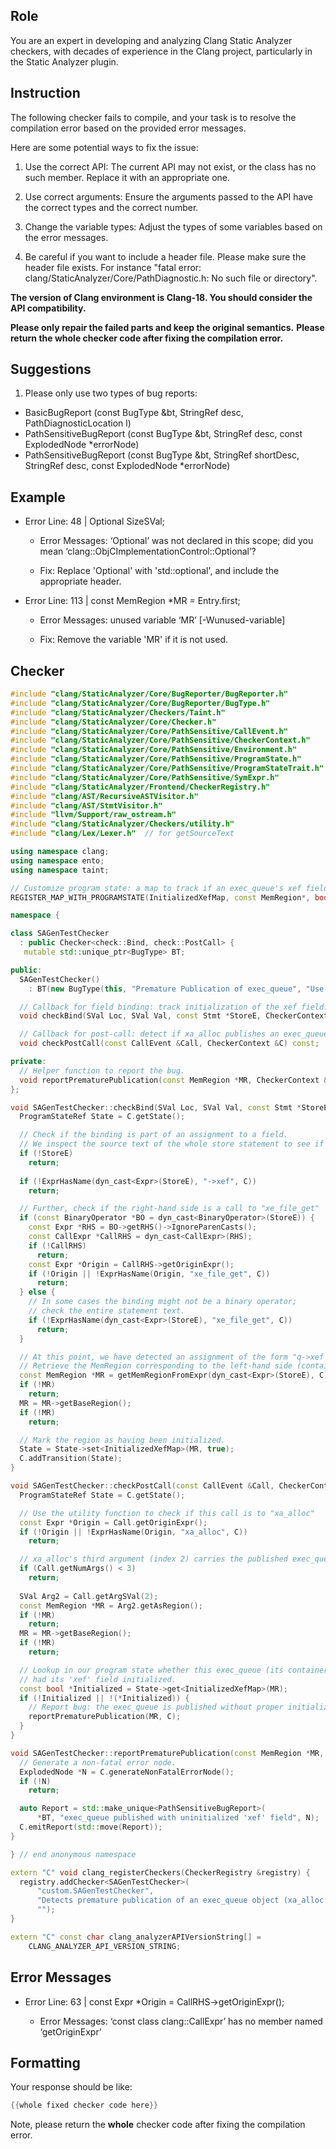 ## Role

You are an expert in developing and analyzing Clang Static Analyzer checkers, with decades of experience in the Clang project, particularly in the Static Analyzer plugin.

## Instruction

The following checker fails to compile, and your task is to resolve the compilation error based on the provided error messages.

Here are some potential ways to fix the issue:

1. Use the correct API: The current API may not exist, or the class has no such member. Replace it with an appropriate one.

2. Use correct arguments: Ensure the arguments passed to the API have the correct types and the correct number.

3. Change the variable types: Adjust the types of some variables based on the error messages.

4. Be careful if you want to include a header file. Please make sure the header file exists. For instance "fatal error: clang/StaticAnalyzer/Core/PathDiagnostic.h: No such file or directory".

**The version of Clang environment is Clang-18. You should consider the API compatibility.**

**Please only repair the failed parts and keep the original semantics.**
**Please return the whole checker code after fixing the compilation error.**

## Suggestions

1. Please only use two types of bug reports:
  - BasicBugReport (const BugType &bt, StringRef desc, PathDiagnosticLocation l)
  - PathSensitiveBugReport (const BugType &bt, StringRef desc, const ExplodedNode *errorNode)
  - PathSensitiveBugReport (const BugType &bt, StringRef shortDesc, StringRef desc, const ExplodedNode *errorNode)

## Example

- Error Line: 48 |   Optional<DefinedOrUnknownSVal> SizeSVal; 

  - Error Messages: ‘Optional’ was not declared in this scope; did you mean ‘clang::ObjCImplementationControl::Optional’? 

  - Fix: Replace 'Optional<DefinedOrUnknownSVal>' with 'std::optional<DefinedOrUnknownSVal>', and include the appropriate header. 

- Error Line: 113 |     const MemRegion *MR = Entry.first;

    - Error Messages: unused variable ‘MR’ [-Wunused-variable]

    - Fix: Remove the variable 'MR' if it is not used.

## Checker

```cpp
#include "clang/StaticAnalyzer/Core/BugReporter/BugReporter.h"
#include "clang/StaticAnalyzer/Core/BugReporter/BugType.h"
#include "clang/StaticAnalyzer/Checkers/Taint.h"
#include "clang/StaticAnalyzer/Core/Checker.h"
#include "clang/StaticAnalyzer/Core/PathSensitive/CallEvent.h"
#include "clang/StaticAnalyzer/Core/PathSensitive/CheckerContext.h"
#include "clang/StaticAnalyzer/Core/PathSensitive/Environment.h"
#include "clang/StaticAnalyzer/Core/PathSensitive/ProgramState.h"
#include "clang/StaticAnalyzer/Core/PathSensitive/ProgramStateTrait.h"
#include "clang/StaticAnalyzer/Core/PathSensitive/SymExpr.h"
#include "clang/StaticAnalyzer/Frontend/CheckerRegistry.h"
#include "clang/AST/RecursiveASTVisitor.h"
#include "clang/AST/StmtVisitor.h"
#include "llvm/Support/raw_ostream.h"
#include "clang/StaticAnalyzer/Checkers/utility.h"
#include "clang/Lex/Lexer.h"  // for getSourceText

using namespace clang;
using namespace ento;
using namespace taint;

// Customize program state: a map to track if an exec_queue's xef field has been initialized.
REGISTER_MAP_WITH_PROGRAMSTATE(InitializedXefMap, const MemRegion*, bool)

namespace {

class SAGenTestChecker 
  : public Checker<check::Bind, check::PostCall> { 
   mutable std::unique_ptr<BugType> BT;

public:
  SAGenTestChecker() 
    : BT(new BugType(this, "Premature Publication of exec_queue", "Use-after-free")) {}

  // Callback for field binding: track initialization of the xef field.
  void checkBind(SVal Loc, SVal Val, const Stmt *StoreE, CheckerContext &C) const;

  // Callback for post-call: detect if xa_alloc publishes an exec_queue before its xef field is initialized.
  void checkPostCall(const CallEvent &Call, CheckerContext &C) const;

private:
  // Helper function to report the bug.
  void reportPrematurePublication(const MemRegion *MR, CheckerContext &C) const;
};

void SAGenTestChecker::checkBind(SVal Loc, SVal Val, const Stmt *StoreE, CheckerContext &C) const {
  ProgramStateRef State = C.getState();

  // Check if the binding is part of an assignment to a field.
  // We inspect the source text of the whole store statement to see if it involves "->xef".
  if (!StoreE)
    return;
    
  if (!ExprHasName(dyn_cast<Expr>(StoreE), "->xef", C))
    return;

  // Further, check if the right-hand side is a call to "xe_file_get"
  if (const BinaryOperator *BO = dyn_cast<BinaryOperator>(StoreE)) {
    const Expr *RHS = BO->getRHS()->IgnoreParenCasts();
    const CallExpr *CallRHS = dyn_cast<CallExpr>(RHS);
    if (!CallRHS)
      return;
    const Expr *Origin = CallRHS->getOriginExpr();
    if (!Origin || !ExprHasName(Origin, "xe_file_get", C))
      return;
  } else {
    // In some cases the binding might not be a binary operator;
    // check the entire statement text.
    if (!ExprHasName(dyn_cast<Expr>(StoreE), "xe_file_get", C))
      return;
  }

  // At this point, we have detected an assignment of the form "q->xef = xe_file_get(...)".
  // Retrieve the MemRegion corresponding to the left-hand side (container object's region).
  const MemRegion *MR = getMemRegionFromExpr(dyn_cast<Expr>(StoreE), C);
  if (!MR)
    return;
  MR = MR->getBaseRegion();
  if (!MR)
    return;

  // Mark the region as having been initialized.
  State = State->set<InitializedXefMap>(MR, true);
  C.addTransition(State);
}

void SAGenTestChecker::checkPostCall(const CallEvent &Call, CheckerContext &C) const {
  ProgramStateRef State = C.getState();

  // Use the utility function to check if this call is to "xa_alloc"
  const Expr *Origin = Call.getOriginExpr();
  if (!Origin || !ExprHasName(Origin, "xa_alloc", C))
    return;

  // xa_alloc's third argument (index 2) carries the published exec_queue pointer.
  if (Call.getNumArgs() < 3)
    return;
  
  SVal Arg2 = Call.getArgSVal(2);
  const MemRegion *MR = Arg2.getAsRegion();
  if (!MR)
    return;
  MR = MR->getBaseRegion();
  if (!MR)
    return;

  // Lookup in our program state whether this exec_queue (its container region) 
  // had its 'xef' field initialized.
  const bool *Initialized = State->get<InitializedXefMap>(MR);
  if (!Initialized || !(*Initialized)) {
    // Report bug: the exec_queue is published without proper initialization.
    reportPrematurePublication(MR, C);
  }
}

void SAGenTestChecker::reportPrematurePublication(const MemRegion *MR, CheckerContext &C) const {
  // Generate a non-fatal error node.
  ExplodedNode *N = C.generateNonFatalErrorNode();
  if (!N)
    return;

  auto Report = std::make_unique<PathSensitiveBugReport>(
      *BT, "exec_queue published with uninitialized 'xef' field", N);
  C.emitReport(std::move(Report));
}

} // end anonymous namespace

extern "C" void clang_registerCheckers(CheckerRegistry &registry) {
  registry.addChecker<SAGenTestChecker>(
      "custom.SAGenTestChecker", 
      "Detects premature publication of an exec_queue object (xa_alloc called before q->xef is initialized)", 
      "");
}

extern "C" const char clang_analyzerAPIVersionString[] =
    CLANG_ANALYZER_API_VERSION_STRING;

```

## Error Messages 

- Error Line: 63 |     const Expr *Origin = CallRHS->getOriginExpr();

	- Error Messages: ‘const class clang::CallExpr’ has no member named ‘getOriginExpr’



## Formatting 

Your response should be like: 

```cpp
{{whole fixed checker code here}}
```

Note, please return the **whole** checker code after fixing the compilation error.